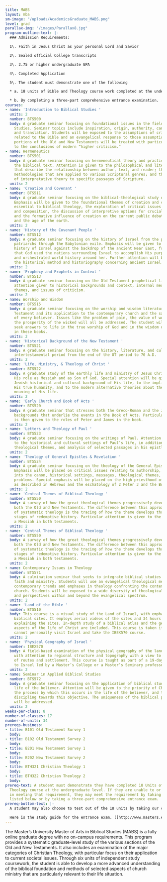 ```yaml
---
title: MABS
layout: mba
sm-image: "/uploads/AcademicsGraduate_MABS.png"
level: grad
parallax-img: "/images/Parallax8.jpg"
program-outline-text: |-
  ### Admission Requirements:

  1\. Faith in Jesus Christ as your personal Lord and Savior

  2\. Sealed official College transcripts

  3\. 2.75 or higher undergraduate GPA

  4\. Completed Application

  5\. The student must demonstrate one of the following

  * a. 18 units of Bible and Theology course work completed at the undergraduate level OR,

  * b. By completing a three-part comprehensive entrance examination.
courses:
- name: 'Introduction to Biblical Studies '
  units: 2
  number: BTS500
  body: A graduate seminar focusing on foundational issues in the field of Biblical
    Studies. Seminar topics include inspiration, origin, authority, canonicity, transmission,
    and translation. Students will be exposed to the assumptions of critical scholarship
    related to the Bible and an evangelical response to those assumptions. Selected
    portions of the Old and New Testaments will be treated with particular attention
    to the conclusions of modern “higher criticism.”
- name: Hermeneutics
  number: BTS501
  body: A graduate seminar focusing on hermeneutical theory and practice related to
    the biblical text. Attention is given to the philosophical and literary foundations
    that describe the relationship between author, text, and reader; the interpretative
    methodologies that are applied to various Scriptural genres; and the application
    of interpretative theory to specific passages of Scripture.
  units: 2
- name: 'Creation and Covenant '
  number: BTS511
  body: A graduate seminar focusing on the biblical-theological study of the Pentateuch.
    Emphasis will be given to the foundational themes of creation and covenant as
    essential to biblical theology, the exploration of critical issues of authorship
    and composition, the discussion of interpretive options for crucial passages,
    and the formative influence of creation on the current public debate on origins
    and the age of the earth.
  units: 2
- name: 'History of the Covenant People '
  number: BTS512
  body: A graduate seminar focusing on the history of Israel from the period of the
    patriarchs through the Babylonian exile. Emphasis will be given to placing the
    history of Israel against the backdrop of the ancient Near East, from the perspective
    that God used the nations surrounding Israel to accomplish His purposes for her
    and orchestrated world history around her. Further attention will be given to
    the historical method and historiography concerning ancient Israel.
  units: 2
- name: 'Prophecy and Prophets in Context '
  number: BTS513
  body: A graduate seminar focusing on the Old Testament prophetical literature, with
    attention given to historical backgrounds and context, internal message, theological
    themes, and issues of criticism.
  units: 2
- name: Worship and Wisdom
  number: BTS515
  body: A graduate seminar focusing on the worship and wisdom literature of the Old
    Testament and its application to the contemporary church and the sanctification
    of every believer. Issues like the problem of pain, the value of worship, and
    the prosperity of the wicked will all be addressed. The student will learn to
    seek answers to life in the true worship of God and in the wisdom of God provided
    in these books.
  units: 2
- name: 'Historical Background of the New Testament '
  number: BTS521
  body: A graduate seminar focusing on the history, literature, and culture of the
    intertestamental period from the end of the OT period to 70 A.D.
  units: 2
- name: 'Life, Ministry, & Theology of Christ '
  number: BTS522
  body: A graduate study of the earthly life and ministry of Jesus Christ, including
    His role as Messiah and as Son of God. Special attention will be given to the
    Jewish historical and cultural background of His life, to the implications of
    His true humanity, and to the modern alternative theories about the facts and
    meaning of His life.
  units: 2
- name: 'Early Church and Book of Acts '
  number: BTS520
  body: A graduate seminar that stresses both the Greco-Roman and the Jewish historical
    backgrounds that underlie the events in the Book of Acts. Particular attention
    is then given to the roles of Peter and James in the book.
  units: 2
- name: 'Letters and Theology of Paul '
  number: BTS523
  body: A graduate seminar focusing on the writings of Paul. Attention is first given
    to the historical and cultural settings of Paul’s life, in addition to the messages,
    theological themes, and analysis of selected passages in his epistles.
  units: 2
- name: 'Theology of General Epistles & Revelation '
  number: BTS524
  body: A graduate seminar focusing on the theology of the General Epistles and Revelation.
    Emphasis will be placed on critical issues relating to authorship, acceptance
    into the canon, historical settings, messages, theological themes, and interpretive
    problems. Special emphasis will be placed on the high priesthood of Jesus Christ
    as described in Hebrews and the eschatology of 2 Peter 3 and the Book of Revelation.
  units: 2
- name: 'Central Themes of Biblical Theology '
  number: BTS550
  body: A survey of how the great theological themes progressively develop through
    both the Old and New Testaments. The difference between this approach and that
    of systematic theology is the tracing of how the theme develops through the successive
    stages of redemptive history. Particular attention is given to the promise of
    a Messiah in both testaments.
  units: 2
- name: 'Central Themes of Biblical Theology '
  number: BTS550
  body: A survey of how the great theological themes progressively develop through
    both the Old and New Testaments. The difference between this approach and that
    of systematic theology is the tracing of how the theme develops through the successive
    stages of redemptive history. Particular attention is given to the promise of
    a Messiah in both testaments.
  units: 2
- name: Contemporary Issues in Theology
  number: BTS571
  body: A culmination seminar that seeks to integrate biblical studies with Christian
    faith and ministry. Students will use an evangelical theological method to address
    contemporary trends and emphases in theology confronting the contemporary Christian
    church. Students will be exposed to a wide diversity of theological literature
    and perspectives within and beyond the evangelical spectrum.
  units: 2
- name: 'Land of the Bible '
  number: BTS510
  body: This course is a visual study of the Land of Israel, with emphasis on the
    biblical sites. It employs aerial videos of the sites and 34 hours of lectures
    explaining the sites. In-depth study of a biblical atlas and the geographical
    aspects of the life of Christ are included. This course is taken if the student
    cannot personally visit Israel and take the IBEX570 course.
  units: 2
- name: 'Physical Geography of Israel '
  number: IBEX570
  body: A field-based examination of the physical geography of the land of Israel
    with attention to regional structure and topography with a view to the development
    of routes and settlement. This course is taught as part of a 19-day study trip
    to Israel led by a Master’s College or a Master’s Seminary professor.
  units: 2
- name: Seminar in Applied Biblical Studies
  number: BTS572
  body: A graduate seminar focusing on the application of biblical studies to the
    life of the believer. Attention will be given to the priority of Christlikeness,
    the process by which this occurs in the life of the believer, and the role of
    discipling towards this objective. The uniqueness of the biblical process of change
    will be addressed.
  units: 2
weeks-per-class: 8
number-of-classes: 17
number-of-units: 34
prereqs-business:
- title: B101 Old Testament Survey 1
  body:
- title: B102 Old Testament Survey 2
  body:
- title: B201 New Testament Survey 1
  body:
- title: B202 New Testament Survey 2
  body:
- title: BTH321 Christian Theology 1
  body:
- title: BTH322 Christian Theology 2
  body:
prereq-text: A student must demonstrate they have completed 18 Units of Bible and
  Theology course at the undergraduate level. If they are unable to or fall short
  in meeting that requirement, they may meet the requirement by taking the courses
  listed below or by taking a three-part comprehensive entrance exam.
prereq-bottom-text: |-
  A student may also choose to test out of the 18 units by taking our comprehensive three-part entrance examination in the Old Testament, New Testament, and Christian Theology. This will certify a level of theological knowledge necessary for graduate study. The student must get a grade of 70 or higher in each section to pass that section. A student may pass just 1 section and be exempt from that course work requirement.

  Here is the study guide for the entrance exam. ([http://www.masters.edu/media/868647/study-guide-for-mabs-exam.pdf](http://www.masters.edu/media/868647/study-guide-for-mabs-exam.pdf))
---
```


The Master’s University Master of Arts in Biblical Studies (MABS) is a fully online graduate degree with no on-campus requirements. This program provides a systematic graduate-level study of the various sections of the Old and New Testaments. It also includes an examination of the major categories of Christian Theology, with particular focus on their application to current societal issues. Through six units of independent study coursework, the student is able to develop a more advanced understanding of the biblical foundation and methods of selected aspects of church ministry that are particularly relevant to their life situation.

